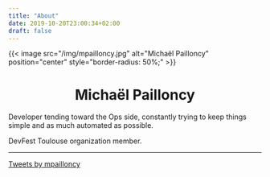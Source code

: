 ```yaml
---
title: "About"
date: 2019-10-20T23:00:34+02:00
draft: false
---
```


{{< image src="/img/mpailloncy.jpg" alt="Michaël Pailloncy" position="center" style="border-radius: 50%;" >}}

# <center>Michaël Pailloncy</center>

Developer tending toward the Ops side, constantly trying to keep things simple and as much automated as possible.

DevFest Toulouse organization member.

---

<a class="twitter-timeline" data-lang="en" data-height="800" data-theme="light" href="https://twitter.com/mpailloncy?ref_src=twsrc%5Etfw">Tweets by mpailloncy</a> <script async src="https://platform.twitter.com/widgets.js" charset="utf-8"></script>
